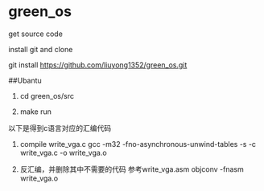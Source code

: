 # green_os

get source code 

install git and clone 

git install https://github.com/liuyong1352/green_os.git


##Ubantu
1. cd green_os/src

2. make run


以下是得到c语言对应的汇编代码


1. compile write_vga.c 
gcc -m32 -fno-asynchronous-unwind-tables -s  -c write_vga.c -o write_vga.o

2. 反汇编，并删除其中不需要的代码 参考write_vga.asm
objconv -fnasm  write_vga.o






